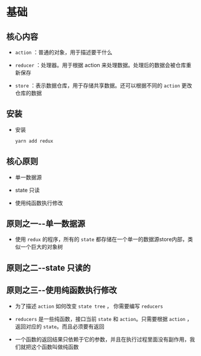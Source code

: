 # 基础

## 核心内容

  - `action` ：普通的对象，用于描述要干什么

  - `reducer` ：处理器。用于根据 action 来处理数据。处理后的数据会被仓库重新保存

  - `store` ：表示数据仓库，用于存储共享数据。还可以根据不同的 `action` 更改仓库的数据

## 安装

  - 安装

    ```js
    yarn add redux
    ```

## 核心原则

  - 单一数据源

  - state 只读

  - 使用纯函数执行修改

## 原则之一--单一数据源

  - 使用 `redux` 的程序，所有的 `state` 都存储在一个单一的数据源store内部，类似一个巨大的对象树

## 原则之二--state 只读的

## 原则之三--使用纯函数执行修改

  - 为了描述 `action` 如何改变 `state tree` ， 你需要编写 `reducers`

  - `reducers` 是一些纯函数，接口当前 `state` 和 `action`。只需要根据 `action` ，返回对应的 `state`。而且必须要有返回

  - 一个函数的返回结果只依赖于它的参数，并且在执行过程里面没有副作用，我们就把这个函数叫做纯函数
